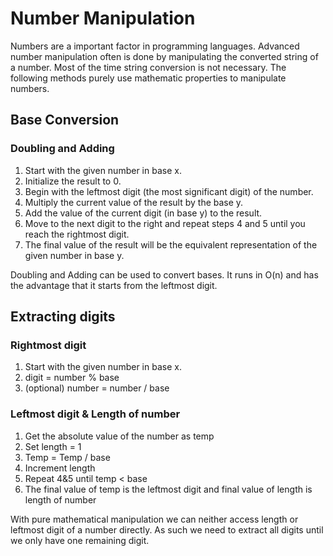 # Number Manipulation

Numbers are a important factor in programming languages. Advanced number manipulation often is done by manipulating the converted string of a number. Most of the time string conversion is not necessary. The following methods purely use mathematic properties to manipulate numbers.

## Base Conversion

### Doubling and Adding

1. Start with the given number in base x.
2. Initialize the result to 0.
3. Begin with the leftmost digit (the most significant digit) of the number.
4. Multiply the current value of the result by the base y.
5. Add the value of the current digit (in base y) to the result.
6. Move to the next digit to the right and repeat steps 4 and 5 until you reach the rightmost digit.
7. The final value of the result will be the equivalent representation of the given number in base y.

Doubling and Adding can be used to convert bases. It runs in O(n) and has the advantage that it starts from the leftmost digit.

## Extracting digits

### Rightmost digit

1. Start with the given number in base x.
2. digit = number % base
3. (optional) number = number / base

### Leftmost digit & Length of number

1. Get the absolute value of the number as temp
2. Set length = 1
3. Temp = Temp / base
4. Increment length
5. Repeat 4&5 until temp < base
6. The final value of temp is the leftmost digit and final value of length is length of number

With pure mathematical manipulation we can neither access length or leftmost digit of a number directly. As such we need to extract all digits until we only have one remaining digit.
